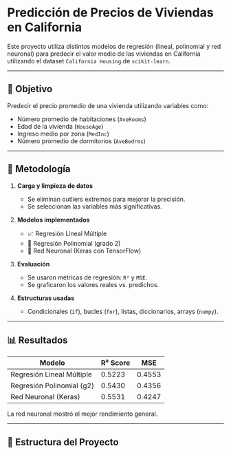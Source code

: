 # Predicción de Precios de Viviendas en California

Este proyecto utiliza distintos modelos de regresión (lineal, polinomial y red neuronal) para predecir el valor medio de las viviendas en California utilizando el dataset `California Housing` de `scikit-learn`.

---

## 🎯 Objetivo

Predecir el precio promedio de una vivienda utilizando variables como:

- Número promedio de habitaciones (`AveRooms`)
- Edad de la vivienda (`HouseAge`)
- Ingreso medio por zona (`MedInc`)
- Número promedio de dormitorios (`AveBedrms`)

---

## 🧪 Metodología

1. **Carga y limpieza de datos**
   - Se eliminan outliers extremos para mejorar la precisión.
   - Se seleccionan las variables más significativas.

2. **Modelos implementados**
   - 📈 Regresión Lineal Múltiple
   - 🔁 Regresión Polinomial (grado 2)
   - 🤖 Red Neuronal (Keras con TensorFlow)

3. **Evaluación**
   - Se usaron métricas de regresión: `R²` y `MSE`.
   - Se graficaron los valores reales vs. predichos.

4. **Estructuras usadas**
   - Condicionales (`if`), bucles (`for`), listas, diccionarios, arrays (`numpy`).

---

## 📊 Resultados

| Modelo                     | R² Score | MSE    |
|---------------------------|----------|--------|
| Regresión Lineal Múltiple | 0.5223   | 0.4553 |
| Regresión Polinomial (g2) | 0.5430   | 0.4356 |
| Red Neuronal (Keras)      | 0.5531   | 0.4247 |

La red neuronal mostró el mejor rendimiento general.

---

## 📁 Estructura del Proyecto

